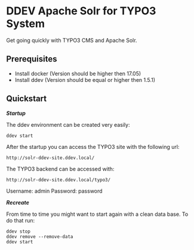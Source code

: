 # DDEV Apache Solr for TYPO3 System

Get going quickly with TYPO3 CMS and Apache Solr.

## Prerequisites

* Install docker (Version should be higher then 17.05)
* Install ddev (Version should be equal or higher then 1.5.1)

## Quickstart

***Startup***

The ddev environment can be created very easily:

```
ddev start
```

After the startup you can access the TYPO3 site with the following url:

```
http://solr-ddev-site.ddev.local/
```

The TYPO3 backend can be accessed with:

```
http://solr-ddev-site.ddev.local/typo3/
```

Username: admin
Password: password

***Recreate***

From time to time you might want to start again with a clean data base. To do that run:

```
ddev stop
ddev remove --remove-data
ddev start
```